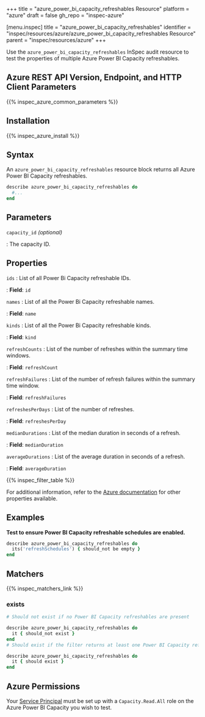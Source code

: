 +++
title = "azure_power_bi_capacity_refreshables Resource"
platform = "azure"
draft = false
gh_repo = "inspec-azure"

[menu.inspec]
title = "azure_power_bi_capacity_refreshables"
identifier = "inspec/resources/azure/azure_power_bi_capacity_refreshables Resource"
parent = "inspec/resources/azure"
+++

Use the `azure_power_bi_capacity_refreshables` InSpec audit resource to test the properties of multiple Azure Power BI Capacity refreshables.

## Azure REST API Version, Endpoint, and HTTP Client Parameters

{{% inspec_azure_common_parameters %}}

## Installation

{{% inspec_azure_install %}}

## Syntax

An `azure_power_bi_capacity_refreshables` resource block returns all Azure Power BI Capacity refreshables.

```ruby
describe azure_power_bi_capacity_refreshables do
  #...
end
```

## Parameters

`capacity_id` _(optional)_

: The capacity ID.


## Properties

`ids`
: List of all Power Bi Capacity refreshable IDs.

: **Field**: `id`

`names`
: List of all the Power Bi Capacity refreshable names.

: **Field**: `name`

`kinds`
: List of all the Power Bi Capacity refreshable kinds.

: **Field**: `kind`

`refreshCounts`
: List of the number of refreshes within the summary time windows.

: **Field**: `refreshCount`

`refreshFailures`
: List of the number of refresh failures within the summary time window.

: **Field**: `refreshFailures`

`refreshesPerDays`
: List of the number of refreshes.

: **Field**: `refreshesPerDay`

`medianDurations`
: List of the median duration in seconds of a refresh.

: **Field**: `medianDuration`

`averageDurations`
: List of the average duration in seconds of a refresh.

: **Field**: `averageDuration`

{{% inspec_filter_table %}}

For additional information, refer to the [Azure documentation](https://docs.microsoft.com/en-us/rest/api/power-bi/capacities/get-refreshables) for other properties available.

## Examples

**Test to ensure Power BI Capacity refreshable schedules are enabled.**

```ruby
describe azure_power_bi_capacity_refreshables do
  its('refreshSchedules') { should_not be empty }
end
```

## Matchers

{{% inspec_matchers_link %}}

### exists

```ruby
# Should not exist if no Power BI Capacity refreshables are present

describe azure_power_bi_capacity_refreshables do
  it { should_not exist }
end
# Should exist if the filter returns at least one Power BI Capacity refreshables

describe azure_power_bi_capacity_refreshables do
  it { should exist }
end
```

## Azure Permissions

Your [Service Principal](https://docs.microsoft.com/en-us/azure/azure-resource-manager/resource-group-create-service-principal-portal) must be set up with a `Capacity.Read.All` role on the Azure Power BI Capacity you wish to test.
